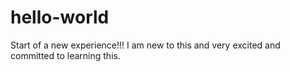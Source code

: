 # hello-world
Start of a new experience!!!
I am new to this and very excited and committed to learning this.
